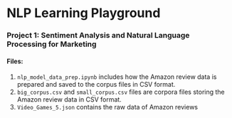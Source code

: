 # NLP Learning Playground

### Project 1: Sentiment Analysis and Natural Language Processing for Marketing

#### Files:

1. `nlp_model_data_prep.ipynb` includes how the Amazon review data is prepared and saved to the corpus files in CSV format.
2. `big_corpus.csv` and `small_corpus.csv` files are corpora files storing the Amazon review data in CSV format.
3. `Video_Games_5.json` contains the raw data of Amazon reviews

